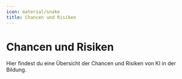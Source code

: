 ```yaml
---
icon: material/snake
title: Chancen und Risiken
---
```

# Chancen und Risiken

Hier findest du eine Übersicht der Chancen und Risiken von KI in der Bildung. 
